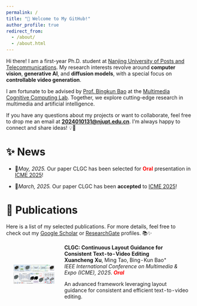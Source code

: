 ```yaml
---
permalink: /
title: "🎉 Welcome to My GitHub!"
author_profile: true
redirect_from: 
  - /about/
  - /about.html
---
```

Hi there! I am a first-year Ph.D. student at [Nanjing University of Posts and Telecommunications](https://www.njupt.edu.cn/). My research interests revolve around **computer vision**, **generative AI**, and **diffusion models**, with a special focus on **controllable video generation**. 

I am fortunate to be advised by [Prof. Bingkun Bao](https://www.scholat.com/bkbao.cn) at the [Multimedia Cognitive Computing Lab](https://mcclab.njupt.edu.cn/main.htm). Together, we explore cutting-edge research in multimedia and artificial intelligence. 

If you have any questions about my projects or want to collaborate, feel free to drop me an email at **2024010131@njupt.edu.cn**. I’m always happy to connect and share ideas! 💡🤝


# ✨ News

* 🎉*May, 2025.* Our paper CLGC has been selected for **<font color="red">Oral</font>** presentation in [ICME 2025](https://2025.ieeeicme.org/)!

* 🎉*March, 2025.* Our paper CLGC has been **accepted** to [ICME 2025](https://2025.ieeeicme.org/)!


# 📝 Publications  

Here is a list of my selected publications. For more details, feel free to check out my [Google Scholar](#) or [ResearchGate](#) profiles. 📚✨  

<table style="width:100%;border:0px;border-spacing:0px;border-collapse:separate;margin-right:auto;margin-left:auto;">
  <tbody>  

  <!-- CLGC -->
  <tr>
    <td style="padding:20px;width:30%;max-width:30%;" align="center">
      <img style="width:100%;max-width:100%;" src="../images/CLGC.png" alt="CLGC Method">
    </td>
    <td width="75%" valign="center">
      <papertitle><b>CLGC: Continuous Layout Guidance for Consistent Text-to-Video Editing</b></papertitle>  
      <br>
      <b>Xuancheng Xu</b>, Ming Tao, Bing-Kun Bao<span style="position:relative;top:-2px;font-size:smaller;">*</span>
      <br>
      <em>IEEE International Conference on Multimedia & Expo (ICME), 2025. <b style="color: red;">Oral</b></em>
      <br>
      <p>An advanced framework leveraging layout guidance for consistent and efficient text-to-video editing.</p>  
    </td>
  </tr>  

  </tbody>
</table>
